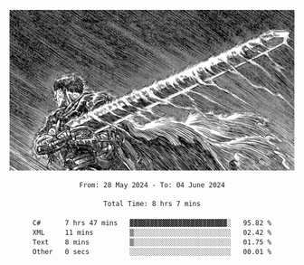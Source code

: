 <!-- Profile image -->
<p align="center">
 <img src="assets/bpD2ohb.png" width="1080px">
</p>
<!-- Profile image end -->

<div align="center">
<!--START_SECTION:waka-->

```txt
From: 28 May 2024 - To: 04 June 2024

Total Time: 8 hrs 7 mins

C#      7 hrs 47 mins   ▓▓▓▓▓▓▓▓▓▓▓▓▓▓▓▓▓▓▓▓▓▓▓▓░   95.82 %
XML     11 mins         ▒░░░░░░░░░░░░░░░░░░░░░░░░   02.42 %
Text    8 mins          ▒░░░░░░░░░░░░░░░░░░░░░░░░   01.75 %
Other   0 secs          ░░░░░░░░░░░░░░░░░░░░░░░░░   00.01 %
```

<!--END_SECTION:waka-->
</div>

